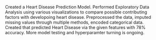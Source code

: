 Created a Heart Disease Prediction Model.
Performed Exploratory Data Analysis using various visualizations to compare possible contributing factors with developoing heart disease.
Preprocessed the data, imputed missing values through multiple methods, encoded categorical data.
Created that predicted Heart Disease via the given features with 78% accuracy. 
More model testing and hyperparamter turning is ongoing.
